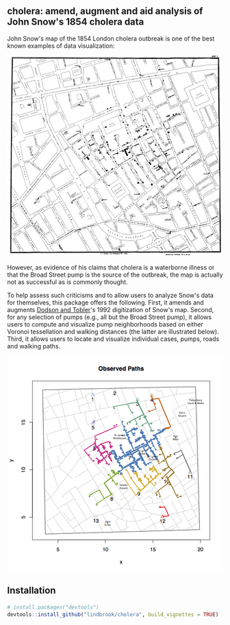 ## cholera: amend, augment and aid analysis of John Snow's 1854 cholera data

John Snow's map of the 1854 London cholera outbreak is one of the best known examples of data visualization:

![](vignettes/msu-snows-mapB.jpg)

However, as evidence of his claims that cholera is a waterborne illness or that the Broad Street pump is the source of the outbreak, the map is actually not as successful as is commonly thought.

To help assess such criticisms and to allow users to analyze Snow's data for themselves, this package offers the following. First, it amends and augments [Dodson and Tobler](http://www.ncgia.ucsb.edu/pubs/snow/snow.html)'s 1992 digitization of Snow's map. Second, for any selection of pumps (e.g., all but the Broad Street pump), it allows users to compute and visualize pump neighborhoods based on either Voronoi tessellation and walking distances (the latter are illustrated below). Third, it allows users to locate and visualize individual cases, pumps, roads and walking paths.

![](vignettes/walking.paths.graph8.all.png)

## Installation

```R
# install.packages("devtools")
devtools::install_github("lindbrook/cholera", build_vignettes = TRUE)
```
